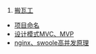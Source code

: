 1. [搬瓦工](other/ban-wa-gong.md)
* [项目命名](other/xiang-mu-ming-ming.md)
* [设计模式MVC、MVP](other/she-ji-mo-shi-mvc-mvp.md)
* [nginx、swoole高并发原理](other/nginxswoolegao-bing-fa-yuan-li.md)

